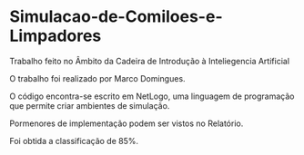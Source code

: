 # Simulacao-de-Comiloes-e-Limpadores
Trabalho feito no Âmbito da Cadeira de Introdução à Inteliegencia Artificial

O trabalho foi realizado por Marco Domingues.

O código encontra-se escrito em NetLogo, uma linguagem de programação que permite criar ambientes de simulação.

Pormenores de implementação podem ser vistos no Relatório.

Foi obtida a classificação de 85%.

